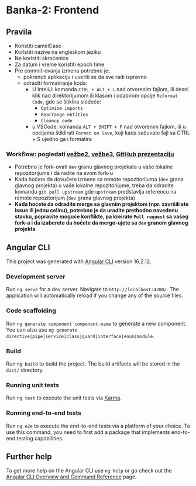 # Banka-2: Frontend
## Pravila
- Koristiti camelCase
- Koristiti nazive na engleskom jeziku
- Ne koristiti skraćenice
- Za datum i vreme koristiti epoch time
- Pre commit-ovanja izmena potrebno je:
  - pokrenuti aplikaciju i uveriti se da sve radi ispravno
  - odraditi formatiranje koda:
    - U InteliJ: komanda `CTRL + ALT + L` nad otvorenim fajlom, ili desni klik nad direktorijumom ili klasom i odabirom opcije `Reformat Code`, gde se štiklira sledeće:
      - `Optimize imports`
      - `Rearrange entities`
      - `Cleanup code`
    - u VSCode: komanda `ALT + SHIFT + F` nad otvorenim fajlom, ili u opcijama štiklirati `Format on Save`, koji kada sačuvate fajl sa CTRL + S ujedno ga i formatira
     
### Workflow: pogledati [vežbe2](https://learning.raf.edu.rs/mod/url/view.php?id=22203), [vežbe3](https://video.raf.edu.rs/stream.php?video=pLpaQR%2FYY%2FWtiUv0Wc%2BZqKKg9Y%2Ff%2BCPUns7Ny4LL0AdM7dVrVj2fLMkGJxz5sNiuXpS0FLZl8q1XXF7y2eP5irdsubKDUtAXvb9u66UvYVI14l%2FiP%2Bo3QrOCY31RZYeTKR8l0XIVN61xb0NPuoreEDuizA0Od4XXRXwx1Gv8uDmEooaQZrKrunRG9CSHdgY3&file=video.mp4), [GitHub prezentaciju](https://docs.google.com/presentation/d/1ehKYiWcBT7fCFnmboQ1N0RgnHzhgfs6xhIym-Ss3v-w/edit#slide=id.p)
- Potrebno je fork-ovati `dev` granu glavnog projekata u vaše lokalne repozitorijume i da radite na svom fork-u
- Kada hoćete da dovučete izmene sa remote repozitorijuma (`dev` grana glavnog projekta) u vaše lokalne repozitorijume, treba da odradite komandu `git pull upstream` gde `upstream` predstavlja referencu na remote repozitorijum (`dev` grana glavnog projekta)
- **Kada hoćete da odradite merge sa glavnim projektom (npr. završili ste issue ili jednu celinu), potrebno je da uradite prethodno navedenu stavku, popravite moguće konflikte, pa kreirate `Pull request` sa vašeg fork-a i da izaberete da hoćete da merge-ujete sa `dev` granom glavnog projekta**

## Angular CLI

This project was generated with [Angular CLI](https://github.com/angular/angular-cli) version 16.2.12.

### Development server

Run `ng serve` for a dev server. Navigate to `http://localhost:4200/`. The application will automatically reload if you change any of the source files.

### Code scaffolding

Run `ng generate component component-name` to generate a new component. You can also use `ng generate directive|pipe|service|class|guard|interface|enum|module`.

### Build

Run `ng build` to build the project. The build artifacts will be stored in the `dist/` directory.

### Running unit tests

Run `ng test` to execute the unit tests via [Karma](https://karma-runner.github.io).

### Running end-to-end tests

Run `ng e2e` to execute the end-to-end tests via a platform of your choice. To use this command, you need to first add a package that implements end-to-end testing capabilities.

## Further help

To get more help on the Angular CLI use `ng help` or go check out the [Angular CLI Overview and Command Reference](https://angular.io/cli) page.
